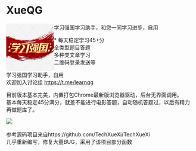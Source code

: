 # XueQG
<div>
  <img width="128" height="128" align="left" src="./img/Icon.png" alt="XueQG"/>
  <p>学习强国学习助手，和您一同学习进步，自用<br></p>
* 每天稳定学习45+分<br>
全类型题目答题<br>
多种类文章学习<br>
二维码登录发送等<br>  
</div>

学习强国学习助手，自用<br>
欢迎加入讨论组
https://t.me/learnqg

目前版本基本完美，内置打包Chrome最新版浏览器驱动，后台无界面调用。<br>
基本每天稳定45分满分，就差不能进行电影答题，自动随机答题过，以后有精力再做题库了。

<img src="https://raw.githubusercontent.com/imkenf/Xue/main/0001.jpg" width="65%">

参考源码项目来自https://github.com/TechXueXi/TechXueXi <br>
几乎重新编写，修复大量BUG，采用了该项目部分函数<br>
